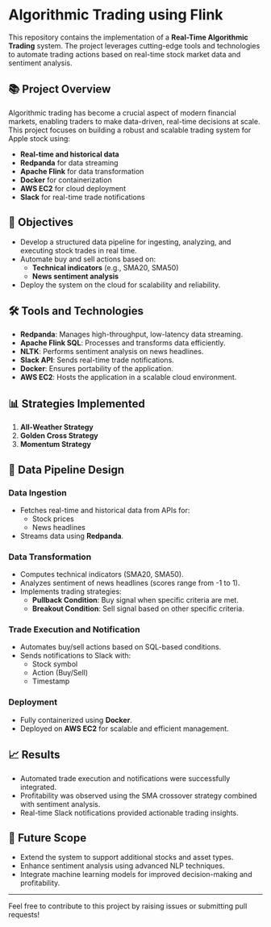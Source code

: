 # Algorithmic Trading using Flink

This repository contains the implementation of a **Real-Time Algorithmic Trading** system. The project leverages cutting-edge tools and technologies to automate trading actions based on real-time stock market data and sentiment analysis.

## 📚 Project Overview
Algorithmic trading has become a crucial aspect of modern financial markets, enabling traders to make data-driven, real-time decisions at scale. This project focuses on building a robust and scalable trading system for Apple stock using:

- **Real-time and historical data**
- **Redpanda** for data streaming
- **Apache Flink** for data transformation
- **Docker** for containerization
- **AWS EC2** for cloud deployment
- **Slack** for real-time trade notifications

## 🎯 Objectives
- Develop a structured data pipeline for ingesting, analyzing, and executing stock trades in real time.
- Automate buy and sell actions based on:
  - **Technical indicators** (e.g., SMA20, SMA50)
  - **News sentiment analysis**
- Deploy the system on the cloud for scalability and reliability.

## 🛠️ Tools and Technologies
- **Redpanda**: Manages high-throughput, low-latency data streaming.
- **Apache Flink SQL**: Processes and transforms data efficiently.
- **NLTK**: Performs sentiment analysis on news headlines.
- **Slack API**: Sends real-time trade notifications.
- **Docker**: Ensures portability of the application.
- **AWS EC2**: Hosts the application in a scalable cloud environment.

## 📊 Strategies Implemented
1. **All-Weather Strategy**
2. **Golden Cross Strategy**
3. **Momentum Strategy**

## 🧩 Data Pipeline Design
### **Data Ingestion**
- Fetches real-time and historical data from APIs for:
  - Stock prices
  - News headlines
- Streams data using **Redpanda**.

### **Data Transformation**
- Computes technical indicators (SMA20, SMA50).
- Analyzes sentiment of news headlines (scores range from -1 to 1).
- Implements trading strategies:
  - **Pullback Condition**: Buy signal when specific criteria are met.
  - **Breakout Condition**: Sell signal based on other specific criteria.

### **Trade Execution and Notification**
- Automates buy/sell actions based on SQL-based conditions.
- Sends notifications to Slack with:
  - Stock symbol
  - Action (Buy/Sell)
  - Timestamp

### **Deployment**
- Fully containerized using **Docker**.
- Deployed on **AWS EC2** for scalable and efficient management.

## 📈 Results
- Automated trade execution and notifications were successfully integrated.
- Profitability was observed using the SMA crossover strategy combined with sentiment analysis.
- Real-time Slack notifications provided actionable trading insights.

## 🔮 Future Scope
- Extend the system to support additional stocks and asset types.
- Enhance sentiment analysis using advanced NLP techniques.
- Integrate machine learning models for improved decision-making and profitability.


---

Feel free to contribute to this project by raising issues or submitting pull requests!

